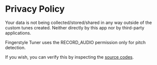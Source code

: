 # Privacy Policy

Your data is not being collected/stored/shared in any way outside of the custom tunes created. Neither directly by this app nor by third-party applications.

Fingerstyle Tuner uses the RECORD_AUDIO permission only for pitch detection.

If you wish, you can verify this by inspecting the [source codes](https://github.com/Dacheng-Wang/Fingerstyle-Tuner).
